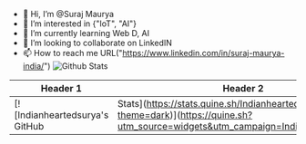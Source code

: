 - 👋 Hi, I’m @Suraj Maurya
- 👀 I’m interested in {"IoT", "AI"}
- 🌱 I’m currently learning Web D, AI
- 💞️ I’m looking to collaborate on LinkedIN
- 📫 How to reach me URL("https://www.linkedin.com/in/suraj-maurya-india/")
![Github Stats](https://github-readme-streak-stats.herokuapp.com/?user=indianheartedsurya&show_icons=true&theme=algolia&border=true)


| Header 1 | Header 2 | Header 3 |
| ---      | ---      | ---      |
|  [![Indianheartedsurya's GitHub | Stats](https://stats.quine.sh/Indianheartedsurya/github?theme=dark)](https://quine.sh?utm_source=widgets&utm_campaign=Indianheartedsurya)   | [![Indianheartedsurya's GitHub | Languages Over Time](https://stats.quine.sh/Indianheartedsurya/languages-over-time?theme=dark)](https://quine.sh?utm_source=widgets&utm_campaign=Indianheartedsurya)  | [![Indianheartedsurya's GitHub | Topics Over Time](https://stats.quine.sh/Indianheartedsurya/topics-over-time?theme=dark)](https://quine.sh?utm_source=widgets&utm_campaign=Indianheartedsurya) |





<!---
Indianheartedsurya/Indianheartedsurya is a ✨ special ✨ repository because its `README.md` (this file) appears on your GitHub profile.
You can click the Preview link to take a look at your changes.
--->
